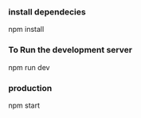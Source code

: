 ### install dependecies
npm install

### To Run the development server
npm run dev

### production
npm start